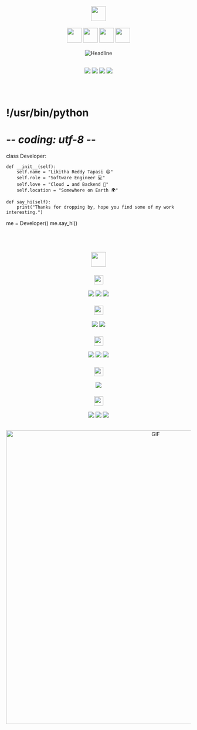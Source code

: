<h1 align="center" style="color:#faebee"> 
  <img height="40px" src="https://img.shields.io/badge/-Hello world!👋-faebee?&style=for-the-badge&logoWidth=50" /> 
</h1> 
<div align="center"> 
  <img height="40px" src="https://img.shields.io/badge/-I'm-faebee?&style=for-the-badge&logoWidth=50" /> 
  <img height="40px" src="https://img.shields.io/badge/-LIKITHA-333d7a?&style=for-the-badge&logoWidth=50" /> 
  <img height="40px" src="https://img.shields.io/badge/-REDDY-faebee?&style=for-the-badge&logoWidth=50" /> 
  <img height="40px" src="https://img.shields.io/badge/-TAPASI-333d7a?&style=for-the-badge&logoWidth=50" />
  <br><br>

  <img src="https://readme-typing-svg.herokuapp.com/?color=333d7a&size=32&center=true&vCenter=true&width=600&height=50&pause=1000&background=faebee&lines=Hi+there+I'm+Likitha+Reddy+Tapasi+👋;Software+Engineer;Backend+Developer;Cloud+Intern+at+AWS+Academy;Open+Source+Enthusiast;" alt="Headline" />
  <br><br>

  <a href="https://www.linkedin.com/in/tapasi-likitha-reddy/"><img src="https://img.shields.io/badge/LinkedIn-0077B5?style=for-the-badge&logo=linkedin&logoColor=white" /></a> 
  <a href="https://x.com/likithaaonline"><img src="https://img.shields.io/badge/Twitter-1DA1F2?style=for-the-badge&logo=twitter&logoColor=white" /></a> 
  <a href="https://discordapp.com/users/1349001031467401268"><img src="https://img.shields.io/badge/Discord-5865F2?style=for-the-badge&logo=discord&logoColor=white" /></a> 
  <a href="mailto:tapasilikithareddy@gmail.com"><img src="https://img.shields.io/badge/Gmail-D14836?style=for-the-badge&logo=gmail&logoColor=white" /></a>
</div>
<br><br>

# !/usr/bin/python
# -*- coding: utf-8 -*-

class Developer:

    def __init__(self):
        self.name = "Likitha Reddy Tapasi 😄"
        self.role = "Software Engineer 💻"
        self.love = "Cloud ☁️ and Backend 💖"
        self.location = "Somewhere on Earth 🌍"

    def say_hi(self):
        print("Thanks for dropping by, hope you find some of my work interesting.")

me = Developer()
me.say_hi()

<br> 
<h1 align="center"> 
  <img height="40px" src="https://img.shields.io/badge/-My Tech Stack-faebee?&style=for-the-badge&logoWidth=50" /> 
</h1> 
<div align="center"> 
  <h3 align="center"> 
    <img height="25px" src="https://img.shields.io/badge/-Languages-faebee?&style=for-the-badge&logoWidth=50" /> 
  </h3> 
  <p align="center"> 
    <img src="https://img.shields.io/badge/Java-007396?style=for-the-badge&logo=java&logoColor=white" /> 
    <img src="https://img.shields.io/badge/Python-3776AB?style=for-the-badge&logo=python&logoColor=white" /> 
    <img src="https://img.shields.io/badge/SQL-003B57?style=for-the-badge&logo=postgresql&logoColor=white" /> 
  </p> 
  <h3 align="center"> 
    <img height="25px" src="https://img.shields.io/badge/-Backend Frameworks-faebee?&style=for-the-badge&logoWidth=50" /> 
  </h3> 
  <p align="center"> 
    <img src="https://img.shields.io/badge/Spring Boot-6DB33F?style=for-the-badge&logo=spring-boot&logoColor=white" /> 
    <img src="https://img.shields.io/badge/Node.js-339933?style=for-the-badge&logo=node.js&logoColor=white" /> 
  </p> 
  <h3 align="center"> 
    <img height="25px" src="https://img.shields.io/badge/-Frontend-faebee?&style=for-the-badge&logoWidth=50" /> 
  </h3> 
  <p align="center"> 
    <img src="https://img.shields.io/badge/React-61DAFB?style=for-the-badge&logo=react&logoColor=black" /> 
    <img src="https://img.shields.io/badge/HTML5-E34F26?style=for-the-badge&logo=html5&logoColor=white" /> 
    <img src="https://img.shields.io/badge/CSS3-1572B6?style=for-the-badge&logo=css3&logoColor=white" /> 
  </p> 
  <h3 align="center"> 
    <img height="25px" src="https://img.shields.io/badge/-Database-faebee?&style=for-the-badge&logoWidth=50" /> 
  </h3> 
  <p align="center"> 
    <img src="https://img.shields.io/badge/MySQL-4479A1?style=for-the-badge&logo=mysql&logoColor=white" /> 
  </p> 
  <h3 align="center"> 
    <img height="25px" src="https://img.shields.io/badge/-Cloud & DevOps-faebee?&style=for-the-badge&logoWidth=50" /> 
  </h3> 
  <p align="center"> 
    <img src="https://img.shields.io/badge/AWS-232F3E?style=for-the-badge&logo=amazon-aws&logoColor=white" /> 
    <img src="https://img.shields.io/badge/Git-F05032?style=for-the-badge&logo=git&logoColor=white" /> 
    <img src="https://img.shields.io/badge/GitHub-181717?style=for-the-badge&logo=github&logoColor=white" /> 
  </p> 
</div> 
<br> 
<div align="center"> 
  <img align="center" width="800px" alt="GIF" src="https://user-images.githubusercontent.com/74038190/225813708-98b745f2-7d22-48cf-9150-083f1b00d6c9.gif" /> 
</div>
